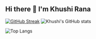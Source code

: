 ## Hi there 👋 I'm Khushi Rana

[![GitHub Streak](https://streak-stats.demolab.com?user=khushi-rana-25&theme=dracula&border_radius=4.6&sideNums=8EEB4E)](https://git.io/streak-stats) ![Khushi's GitHub stats](https://github-readme-stats.vercel.app/api?username=khushi-rana-25&show_icons=true&theme=dracula)

![Top Langs](https://github-readme-stats.vercel.app/api/top-langs/?username=khushi-rana-25&size_weight=0.5&count_weight=0.5&theme=dracula)

